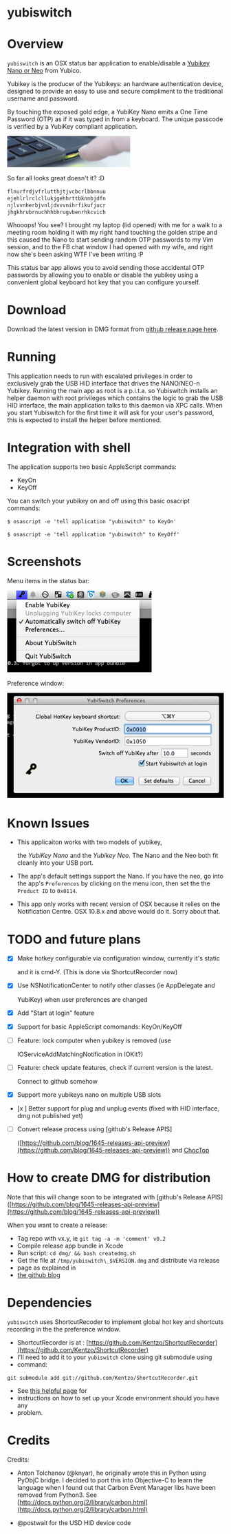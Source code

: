 # yubiswitch
# Overview
`yubiswitch` is an OSX status bar application to enable/disable a [Yubikey Nano or Neo](https://www.yubico.com/products/yubikey-hardware/) from Yubico.

Yubikey is the producer of the Yubikeys: an hardware  authentication device, designed to provide an easy to use and secure compliment to the traditional username and password.

By touching the exposed gold edge, a YubiKey Nano emits a One Time Password (OTP) as if it was typed in from a keyboard. The unique passcode is verified by a YubiKey compliant application.

![Yubikey Nano picture](/images/nano.jpg)

So far all looks great doesn't it? :D

```
flnurfrdjvfrlutthjtjvcbcrlbbnnuu
ejehlrlrclcllukjgehhrttbknnbjdfn
njlvvnherbjvnljdvvvnihrfikufjucr
jhgkhrubrnuchhhbhrugvbenrhkcvich
```

Whooops! You see? I brought my laptop (lid opened) with me for a walk to a meeting room holding it with my right hand touching the golden stripe and this caused the Nano to start sending random OTP passwords to my Vim session, and to the FB chat window I had opened with my wife, and right now she's been asking WTF I've been writing :P

This status bar app allows you to avoid sending those accidental OTP passwords by allowing you to enable or disable the yubikey using a convenient global keyboard hot key that you can configure yourself.

# Download
Download the latest version in DMG format from [github release page here](https://github.com/pallotron/yubiswitch/releases/).

# Running
This application needs to run with escalated privileges in order to exclusively grab the USB HID interface that drives the NANO/NEO-n Yubikey. Running the main app as root is a p.i.t.a. so Yubiswitch installs an helper daemon with root privileges which contains the logic to grab the USB HID interface, the main application talks to this daemon via XPC calls. When you start Yubiswitch for the first time it will ask for your user's password, this is expected to install the helper before mentioned.

# Integration with shell
The application supports two basic AppleScript commands:
- KeyOn
- KeyOff

You can switch your yubikey on and off using this basic osacript commands:

```
$ osascript -e 'tell application "yubiswitch" to KeyOn'
```

```
$ osascript -e 'tell application "yubiswitch" to KeyOff'
```

# Screenshots
Menu items in the status bar:

![Menu items screenshot](/images/screenshot-menuitems.png)

Preference window:

![Menu items screenshot](/images/screenshot-prefs.png)

# Known Issues
- This applicaiton works with two models of yubikey,

  the _YubiKey Nano_ and the _Yubikey Neo_. The Nano and the Neo both fit cleanly into your USB port.

- The app's default settings support the Nano. If you have the neo, go into the app's `Preferences` by clicking on the menu icon, then set the the `Product ID` to `0x0114`.
- This app only works with recent version of OSX because it relies on the Notification Centre. OSX 10.8.x and above would do it. Sorry about that.

# TODO and future plans
- [x] Make hotkey configurable via configuration window, currently it's static

  and it is cmd-Y. (This is done via ShortcutRecorder now)

- [x] Use NSNotificationCenter to notify other classes (ie AppDelegate and

  YubiKey) when user preferences are changed

- [x] Add "Start at login" feature
- [x] Support for basic AppleScript comomands: KeyOn/KeyOff
- [ ] Feature: lock computer when yubikey is removed (use

  IOServiceAddMatchingNotification in IOKit?)

- [ ] Feature: check update features, check if current version is the latest.

  Connect to github somehow

- [x] Support more yubikeys nano on multiple USB slots
- [x ] Better support for plug and unplug events (fixed with HID interface, dmg not published yet)
- [ ] Convert release process using [github's Release APIS]

  ([https://github.com/blog/1645-releases-api-preview](https://github.com/blog/1645-releases-api-preview)) and [ChocTop](http://drnic.github.io/choctop/)

# How to create DMG for distribution
Note that this will change soon to be integrated with [github's Release APIS] ([https://github.com/blog/1645-releases-api-preview](https://github.com/blog/1645-releases-api-preview))

When you want to create a release:
- Tag repo with vx.y, ie `git tag -a -m 'comment' v0.2`
- Compile release app bundle in Xcode
- Run script: `cd dmg/ && bash createdmg.sh`
- Get the file at `/tmp/yubiswitch\_$VERSION.dmg` and distribute via release
- page as explained in
- [the github blog](https://github.com/blog/1547-release-your-software)

# Dependencies
`yubiswitch` uses ShortcutRecoder to implement global hot key and shortcuts recording in the the preference window.
- ShortcutRecorder is at : [https://github.com/Kentzo/ShortcutRecorder](https://github.com/Kentzo/ShortcutRecorder)
- I'll need to add it to your `yubiswitch` clone using git submodule using
- command:

```
git submodule add git://github.com/Kentzo/ShortcutRecorder.git
```

- See [this helpful page](https://github.com/Kentzo/ShortcutRecorder) for
- instructions on how to set up your Xcode environment should you have any
- problem.

# Credits
Credits:

*  Anton Tolchanov (@knyar), he originally wrote this in Python using PyObjC bridge. I decided to port this into Objective-C to learn the language when I found out that Carbon Event Manager libs have been removed from Python3. See [http://docs.python.org/2/library/carbon.html](http://docs.python.org/2/library/carbon.html)

* @postwait for the USD HID device code
